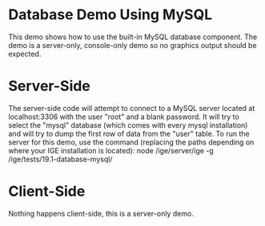 # Database Demo Using MySQL
This demo shows how to use the built-in MySQL database component. The demo is a server-only, console-only demo so no
graphics output should be expected.

# Server-Side
The server-side code will attempt to connect to a MySQL server located at localhost:3306 with the user "root" and a
blank password. It will try to select the "mysql" database (which comes with every mysql installation) and will try to
dump the first row of data from the "user" table. To run the server for this demo, use the command (replacing the paths
depending on where your IGE installation is located):
	node /ige/server/ige -g /ige/tests/19.1-database-mysql/

# Client-Side
Nothing happens client-side, this is a server-only demo.